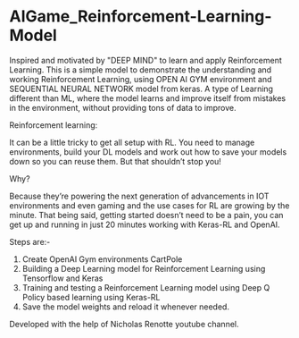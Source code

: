 # AIGame_Reinforcement-Learning-Model
 
 Inspired and motivated by "DEEP MIND" to learn and apply Reinforcement Learning.
 This is a simple model to demonstrate the understanding and working Reinforcement Learning, using OPEN AI GYM environment and SEQUENTIAL NEURAL NETWORK model from keras.
 A type of Learning different than ML, where the model learns and improve itself from mistakes in the environment, without providing tons of data to improve.
 
 Reinforcement learning:
 
 
It can be a little tricky to get all setup with RL. You need to manage environments, build your DL models and work out how to save your models down so you can reuse them. But that shouldn’t stop you! 

Why?


Because they’re powering the next generation of advancements in IOT environments and even gaming and the use cases for RL are growing by the minute. That being said, getting started doesn’t need to be a pain, you can get up and running in just 20 minutes working with Keras-RL and OpenAI. 



Steps are:-
1. Create OpenAI Gym environments CartPole
2. Building a Deep Learning model for Reinforcement Learning using Tensorflow and Keras
3. Training and testing a Reinforcement Learning model using Deep Q Policy based learning using Keras-RL
4. Save the model weights and reload it whenever needed.






Developed with the help of Nicholas Renotte youtube channel.
